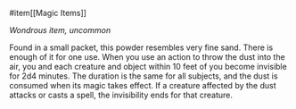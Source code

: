 #item[[Magic Items]]

*Wondrous item, uncommon*

Found in a small packet, this powder resembles very fine sand. There is enough of it for one use. When you use an action to throw the dust into the air, you and each creature and object within 10 feet of you become invisible for 2d4 minutes. The duration is the same for all subjects, and the dust is consumed when its magic takes effect. If a creature affected by the dust attacks or casts a spell, the invisibility ends for that creature.
